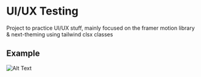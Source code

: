 # UI/UX Testing

Project to practice UI/UX stuff, mainly focused on the framer motion library & next-theming using tailwind clsx classes

## Example

![Alt Text](https://github.com/hylinz/framer-motion/blob/dev/client/img/example.gif)